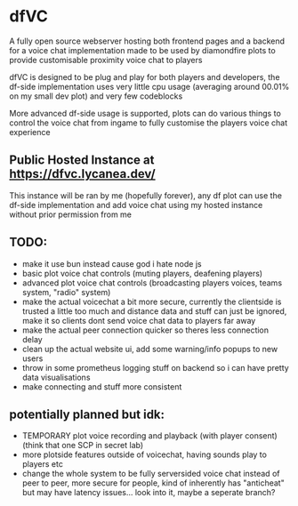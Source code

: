 # dfVC
A fully open source webserver hosting both frontend pages and a backend for a voice chat implementation made to be used by diamondfire plots to provide customisable proximity voice chat to players

dfVC is designed to be plug and play for both players and developers, the df-side implementation uses very little cpu usage (averaging around 00.01% on my small dev plot) and very few codeblocks

More advanced df-side usage is supported, plots can do various things to control the voice chat from ingame to fully customise the players voice chat experience

## Public Hosted Instance at https://dfvc.lycanea.dev/
This instance will be ran by me (hopefully forever), any df plot can use the df-side implementation and add voice chat using my hosted instance without prior permission from me

## TODO:
- make it use bun instead cause god i hate node js
- basic plot voice chat controls (muting players, deafening players)
- advanced plot voice chat controls (broadcasting players voices, teams system, "radio" system)
- make the actual voicechat a bit more secure, currently the clientside is trusted a little too much and distance data and stuff can just be ignored, make it so clients dont send voice chat data to players far away
- make the actual peer connection quicker so theres less connection delay
- clean up the actual website ui, add some warning/info popups to new users
- throw in some prometheus logging stuff on backend so i can have pretty data visualisations
- make connecting and stuff more consistent

## potentially planned but idk:
- TEMPORARY plot voice recording and playback (with player consent) (think that one SCP in secret lab)
- more plotside features outside of voicechat, having sounds play to players etc
- change the whole system to be fully serversided voice chat instead of peer to peer, more secure for people, kind of inherently has "anticheat" but may have latency issues... look into it, maybe a seperate branch?
